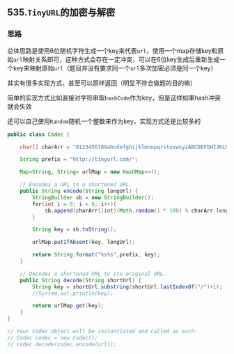 ## 535.`TinyURL`的加密与解密

### 思路

总体思路是使用6位随机字符生成一个key来代表`url`，使用一个map存储key和原始`url`映射关系即可，这种方式会存在一定冲突，可以在6位key生成后重新生成一个key来映射原始`url`（题目并没有要求同一个`url`多次加密必须是同一个key）

其实有很多实现方式，甚至可以原样返回（明显不符合做题的目的嘛）

简单的实现方式比如直接对字符串取`hashCode`作为key，但是这样如果hash冲突就会失效

还可以自己使用`Random`随机一个整数来作为key，实现方式还是比较多的

```java
public class Codec {

    char[] charArr = "0123456789abcdefghijklmnopqrstuvwxyzABCDEFGHIJKLMNOPQRSTUVWXYZ".toCharArray();

    String prefix = "http://tinyurl.com/";

    Map<String, String> urlMap = new HashMap<>();

    // Encodes a URL to a shortened URL.
    public String encode(String longUrl) {
        StringBuilder sb = new StringBuilder();
        for(int i = 0; i < 6; i++){
            sb.append(charArr[(int)(Math.random() * 100) % charArr.length]);
        }

        String key = sb.toString();

        urlMap.putIfAbsent(key, longUrl);

        return String.format("%s%s",prefix, key);
    }

    // Decodes a shortened URL to its original URL.
    public String decode(String shortUrl) {
        String key = shortUrl.substring(shortUrl.lastIndexOf("/")+1);
        //System.out.println(key);

        return urlMap.get(key);  
    }
}

// Your Codec object will be instantiated and called as such:
// Codec codec = new Codec();
// codec.decode(codec.encode(url));
```







